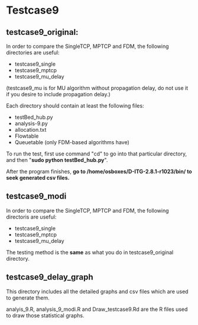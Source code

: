 # Testcase9 
## testcase9\_original:
In order to compare the SingleTCP, MPTCP and FDM, the following directories are useful:  
 
* testcase9_single
* testcase9_mptcp
* testcase9\_mu_delay  

(testcase9\_mu is for MU algorithm without propagation delay, do not use it if you desire to include propagation delay.)

Each directory should contain at least the following files:  

* testBed_hub.py
* analysis-9.py
* allocation.txt
* Flowtable
* Queuetable (only FDM-based algorithms have)

To run the test, first use command "cd" to go into that particular directory, and then "**sudo python testBed_hub.py**".

After the program finishes, **go to /home/osboxes/D-ITG-2.8.1-r1023/bin/ to seek generated csv files.**

## testcase9\_modi
In order to compare the SingleTCP, MPTCP and FDM, the following directoris are useful:  
 
* testcase9_single
* testcase9_mptcp
* testcase9\_mu_delay

The testing method is the **same** as what you do in testcase9_original directory.

## testcase9\_delay\_graph
This directory includes all the detailed graphs and csv files which are used to generate them.

analyis\_9.R, analysis\_9\_modi.R and Draw\_testcase9.Rd are the R files used to draw those statistical graphs.
